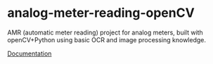 # analog-meter-reading-openCV
AMR (automatic meter reading) project for analog meters, built with openCV+Python using basic OCR and image processing knowledge.

[Documentation](https://docs.google.com/document/d/1J2Qm9rcy8T7KIDTU0lbKDUS01Jw6_pxuYNY4itBivEs/edit?usp=sharing)
